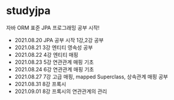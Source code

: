 # studyjpa
자바 ORM 표준 JPA 프로그래밍 공부 시작!  
  
- 2021.08.20 JPA 공부 시작 1강,2강 공부  
- 2021.08.21 3강 엔티티 영속성 공부  
- 2021.08.22 4강 엔티티 매핑
- 2021.08.23 5강 연관관계 매핑 기초
- 2021.08.24 6강 연관관계 매핑 기초
- 2021.08.27 7강 고급 매핑, mapped Superclass, 상속관계 매핑 공부
- 2021.08.31 8강 프록시
- 2021.09.01 8강 프록시의 연관관계의 관리
